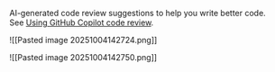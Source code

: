 AI-generated code review suggestions to help you write better code. See [Using GitHub Copilot code review](https://docs.github.com/en/copilot/using-github-copilot/code-review/using-copilot-code-review).

![[Pasted image 20251004142724.png]]


![[Pasted image 20251004142750.png]]